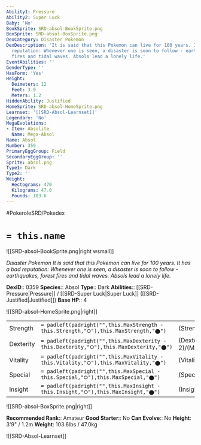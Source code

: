 ```yaml
---
Ability1: Pressure
Ability2: Super Luck
Baby: 'No'
BookSprite: SRD-absol-BookSprite.png
BoxSprite: SRD-absol-BoxSprite.png
DexCategory: Disaster Pokemon
DexDescription: 'It is said that this Pokemon can live for 100 years. It has a bad
  reputation: Whenever one is seen, a disaster is soon to follow - earthquakes, forest
  fires and tidal waves. Absols lead a lonely life.'
EventAbilities: ''
GenderType: ''
HasForm: 'Yes'
Height:
  Deimeters: 12
  Feet: 3.9
  Meters: 1.2
HiddenAbility: Justified
HomeSprite: SRD-absol-HomeSprite.png
Learnset: '[[SRD-Absol-Learnset]]'
Legendary: 'No'
MegaEvolutions:
- Item: Absolite
  Name: Mega-Absol
Name: Absol
Number: 359
PrimaryEggGroup: Field
SecondaryEggGroup: ''
Sprite: absol.png
Type1: Dark
Type2: ''
Weight:
  Hectograms: 470
  Kilograms: 47.0
  Pounds: 103.6
---
```


#PokeroleSRD/Pokedex

# `= this.name`

![[SRD-absol-BookSprite.png|right wsmall]]

*Disaster Pokemon*
*It is said that this Pokemon can live for 100 years. It has a bad reputation: Whenever one is seen, a disaster is soon to follow - earthquakes, forest fires and tidal waves. Absols lead a lonely life.*

**DexID**:: 0359
**Species**:: Absol
**Type**:: Dark
**Abilities**:: [[SRD-Pressure|Pressure]] / [[SRD-Super Luck|Super Luck]] ([[SRD-Justified|Justified]])
**Base HP**:: 4

![[SRD-absol-HomeSprite.png|right]]

|           |                                                                                        |                                          |
| --------- | -------------------------------------------------------------------------------------- | ---------------------------------------- |
| Strength  | `= padleft(padright("",this.MaxStrength - this.Strength,"⭘"),this.MaxStrength,"⬤")`    | (Strength::3)/(MaxStrength::7)   |
| Dexterity | `= padleft(padright("",this.MaxDexterity - this.Dexterity,"⭘"),this.MaxDexterity,"⬤")` | (Dexterity:: 2)/(MaxDexterity::5) |
| Vitality  | `= padleft(padright("",this.MaxVitality - this.Vitality,"⭘"),this.MaxVitality,"⬤")`    | (Vitality::2)/(MaxVitality::4)   |
| Special   | `= padleft(padright("",this.MaxSpecial - this.Special,"⭘"),this.MaxSpecial,"⬤")`       | (Special::2)/(MaxSpecial::5)     |
| Insight   | `= padleft(padright("",this.MaxInsight - this.Insight,"⭘"),this.MaxInsight,"⬤")`       | (Insight::2)/(MaxInsight::4)     |

![[SRD-absol-BoxSprite.png|right]]

**Recommended Rank**:: Amateur
**Good Starter**:: No
**Can Evolve**:: No
**Height**: 3'9" / 1.2m
**Weight**: 103.6lbs / 47.0kg

![[SRD-Absol-Learnset]]